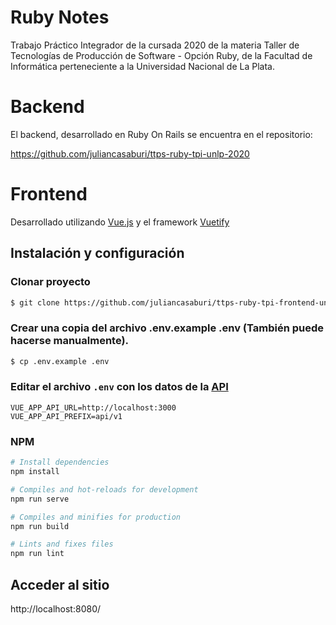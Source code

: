 # Ruby Notes

Trabajo Práctico Integrador de la cursada 2020 de la materia Taller de Tecnologías de Producción de Software - Opción Ruby, de la Facultad de Informática perteneciente a la Universidad Nacional de La Plata.

# Backend

El backend, desarrollado en Ruby On Rails se encuentra en el repositorio:

https://github.com/juliancasaburi/ttps-ruby-tpi-unlp-2020

# Frontend

Desarrollado utilizando [Vue.js](https://vuejs.org/) y el framework [Vuetify](https://vuetifyjs.com/en/)

## Instalación y configuración

### Clonar proyecto

```sh
$ git clone https://github.com/juliancasaburi/ttps-ruby-tpi-frontend-unlp-2020.git
```

### Crear una copia del archivo .env.example .env (También puede hacerse manualmente).

```sh
$ cp .env.example .env
```

### Editar el archivo `.env` con los datos de la [API](https://github.com/juliancasaburi/ttps-ruby-tpi-unlp-2020)

```
VUE_APP_API_URL=http://localhost:3000
VUE_APP_API_PREFIX=api/v1
```

### NPM

```sh
# Install dependencies
npm install

# Compiles and hot-reloads for development
npm run serve

# Compiles and minifies for production
npm run build

# Lints and fixes files
npm run lint
```

## Acceder al sitio

http://localhost:8080/
